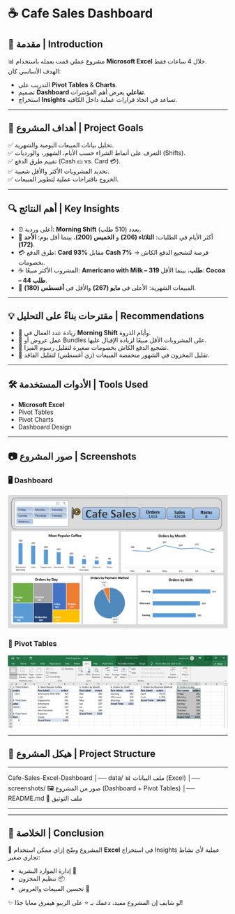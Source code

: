 # ☕ Cafe Sales Dashboard  

## 👋 مقدمة | Introduction  
📊 مشروع عملي قمت بعمله باستخدام **Microsoft Excel** خلال 4 ساعات فقط.  
الهدف الأساسي كان:  
- التدريب على **Pivot Tables** & **Charts**.  
- تصميم **Dashboard تفاعلي** يعرض أهم المؤشرات.  
- استخراج **Insights** تساعد في اتخاذ قرارات عملية داخل الكافيه.  

---

## 🎯 أهداف المشروع | Project Goals  
✅ تحليل بيانات المبيعات اليومية والشهرية.  
✅ التعرف على أنماط الشراء حسب الأيام، الشهور، والورديات (Shifts).  
✅ تقييم طرق الدفع (Cash 💵 vs. Card 💳).  
✅ تحديد المشروبات الأكثر والأقل شعبية.  
✅ الخروج باقتراحات عملية لتطوير المبيعات.  

---

## 🔍 أهم النتائج | Key Insights  

- ⏰ أعلى وردية: **Morning Shift** بعدد (510 طلب).  
- 📅 أكثر الأيام في الطلبات: **الثلاثاء (206)** و **الخميس (200)**، بينما أقل يوم: **الأحد (172)**.  
- 💳 طرق الدفع: **Card 93%** مقابل **Cash 7%** → فرصة لتشجيع الدفع الكاش بخصومات.  
- ☕ المشروب الأكثر مبيعًا: **Americano with Milk – 319 طلب**، بينما الأقل: **Cocoa – 44 طلب**.  
- 📆 المبيعات الشهرية: الأعلى في **مايو (267)** والأقل في **أغسطس (180)**.  

---

## 💡 مقترحات بناءً على التحليل | Recommendations  
- 📌 زيادة عدد العمال في **Morning Shift** وأيام الذروة.  
- 📌 عمل عروض أو Bundles على المشروبات الأقل مبيعًا لزيادة الإقبال عليها.  
- 📌 تشجيع الدفع الكاش بخصومات صغيرة لتقليل رسوم الفيزا.  
- 📌 تقليل المخزون في الشهور منخفضة المبيعات (زي أغسطس) لتقليل الفاقد.  

---

## 🛠️ الأدوات المستخدمة | Tools Used  
- **Microsoft Excel**  
- Pivot Tables  
- Pivot Charts  
- Dashboard Design  

---

## 📷 صور المشروع | Screenshots  
### 🖥️ Dashboard  
![Dashboard Screenshot](Screenshot/Dashboard)  

### 📑 Pivot Tables  
![Pivot Tables Screenshot](Screenshot/PivotTable.png)  

---

## 📂 هيكل المشروع | Project Structure  
---
Cafe-Sales-Excel-Dashboard
│── data/ 📊 ملف البيانات (Excel)
│── screenshots/ 🖼️ صور من المشروع (Dashboard + Pivot Tables)
│── README.md 📄 ملف التوثيق

---

---

## 📌 الخلاصة | Conclusion  
🚀 المشروع وضّح إزاي ممكن استخدام **Excel** في استخراج Insights عملية لأي نشاط تجاري صغير:  
- إدارة الموارد البشرية 👥  
- تنظيم المخزون 📦  
- تحسين المبيعات والعروض 🎯  

✨ لو شايف إن المشروع مفيد، دعمك بـ ⭐ على الريبو هيفرق معايا جدًا!  
